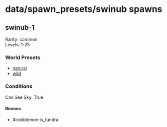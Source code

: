 # data/spawn_presets/swinub spawns  
  
## swinub-1  
Rarity: common  
Levels: 1-25  
  
### World Presets  
* [natural](/data/spawn_data/natural.md)  
* [wild](/data/spawn_data/wild.md)  
  
### Conditions  
Can See Sky: True  
  
#### Biomes  
  * #cobblemon:is_tundra
  
